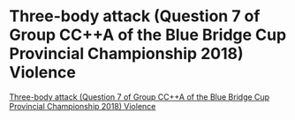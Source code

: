 # Three-body attack (Question 7 of Group CC++A of the Blue Bridge Cup Provincial Championship 2018) Violence
[Three-body attack (Question 7 of Group CC++A of the Blue Bridge Cup Provincial Championship 2018) Violence](https://aiwithcloud.com/2022/09/19/three_body_attack_question_7_of_group_cca_of_the_blue_bridge_cup_provincial_championship_2018_violence/)